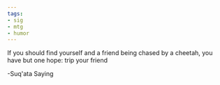 ```yaml
---
tags:
- sig
- mtg
- humor
---
```




If you should find yourself and a friend being chased by a cheetah, you have but one hope: trip your friend

-Suq'ata Saying